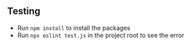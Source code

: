 ## Testing

- Run `npm install` to install the packages
- Run `npx eslint test.js` in the project root to see the error
